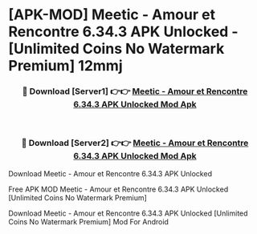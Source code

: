 # [APK-MOD] Meetic - Amour et Rencontre 6.34.3 APK Unlocked - [Unlimited Coins No Watermark Premium] 12mmj



<div align="center">
<h3>🔴 Download [Server1] 👉👉 <a href="https://momento.my/?title=Meetic_-_Amour_et_Rencontre_6.34.3_APK_Unlocked">Meetic - Amour et Rencontre 6.34.3 APK Unlocked Mod Apk</a></h3><br>

<h3>🔴 Download [Server2] 👉👉 <a href="https://momento.my/?title=Meetic_-_Amour_et_Rencontre_6.34.3_APK_Unlocked">Meetic - Amour et Rencontre 6.34.3 APK Unlocked Mod Apk</a></h3>
</div>



Download Meetic - Amour et Rencontre 6.34.3 APK Unlocked 

Free APK MOD Meetic - Amour et Rencontre 6.34.3 APK Unlocked [Unlimited Coins No Watermark Premium]

Download Meetic - Amour et Rencontre 6.34.3 APK Unlocked [Unlimited Coins No Watermark Premium] Mod For Android
